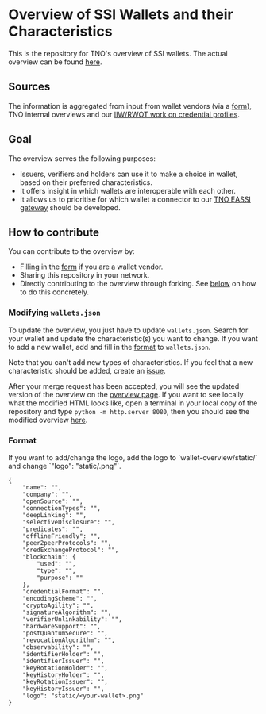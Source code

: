 # Overview of SSI Wallets and their Characteristics

This is the repository for TNO's overview of SSI wallets. The actual overview can be found [here](https://tno-ssi-lab.github.io/wallet-overview/).

## Sources
The information is aggregated from input from wallet vendors (via a [form](https://docs.google.com/forms/d/e/1FAIpQLSdM1h1n-LtbaB5ug8YEnT7pfa__2Y4ehhNobdsPdNMA63c4YQ/viewform?usp=sf_link?hl=en)), TNO internal overviews and our [IIW/RWOT work on credential profiles](https://github.com/vcstuff/credential-profile-comparison).

## Goal 
The overview serves the following purposes:
- Issuers, verifiers and holders can use it to make a choice in wallet, based on their preferred characteristics.
- It offers insight in which wallets are interoperable with each other.
- It allows us to prioritise for which wallet a connector to our [TNO EASSI gateway](https://eassi.ssi-lab.nl/) should be developed.

## How to contribute
You can contribute to the overview by:
- Filling in the [form](https://docs.google.com/forms/d/e/1FAIpQLSdM1h1n-LtbaB5ug8YEnT7pfa__2Y4ehhNobdsPdNMA63c4YQ/viewform?usp=sf_link?hl=en) if you are a wallet vendor.
- Sharing this repository in your network.
- Directly contributing to the overview through forking. See [below](#modifying-json) on how to do this concretely.

<h3 id="modifying-json">Modifying <code>wallets.json </code></h3>

To update the overview, you just have to update `wallets.json`. Search for your wallet and update the characteristic(s) you want to change. If you want to add a new wallet, add and fill in the [format](#format) to `wallets.json`.

Note that you can't add new types of characteristics. If you feel that a new characteristic should be added, create an [issue](https://github.com/tno-ssi-lab/wallet-overview/issues/new).

After your merge request has been accepted, you will see the updated version of the overview on the [overview page](https://tno-ssi-lab.github.io/wallet-overview/). If you want to see locally what the modified HTML looks like, open a terminal in your local copy of the repository and type `python -m http.server 8080`, then you should see the modified overview [here](http://localhost:8080/).

<h3 id="format">Format</h3>
If you want to add/change the logo, add the logo to `wallet-overview/static/` and change `"logo": "static/<your-wallet>.png"`.

    {
        "name": "",
        "company": "",
        "openSource": "",
        "connectionTypes": "",
        "deepLinking": "",
        "selectiveDisclosure": "",
        "predicates": "",
        "offlineFriendly": "",
        "peer2peerProtocols": "",
        "credExchangeProtocol": "",
        "blockchain": {
            "used": "",
            "type": "",
            "purpose": ""
        },
        "credentialFormat": "",
        "encodingScheme": "",
        "cryptoAgility": "",
        "signatureAlgorithm": "",
        "verifierUnlinkability": "",
        "hardwareSupport": "",
        "postQuantumSecure": "",
        "revocationAlgorithm": "",
        "observability": "",
        "identifierHolder": "",
        "identifierIssuer": "",
        "keyRotationHolder": "",
        "keyHistoryHolder": "",
        "keyRotationIssuer": "",
        "keyHistoryIssuer": "",
        "logo": "static/<your-wallet>.png"
    }
